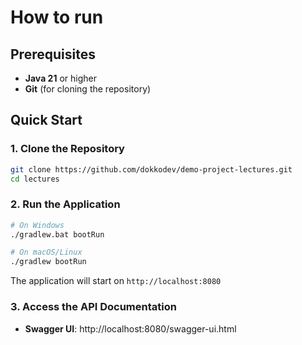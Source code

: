 # How to run

## Prerequisites

- **Java 21** or higher
- **Git** (for cloning the repository)

## Quick Start

### 1. Clone the Repository
```bash
git clone https://github.com/dokkodev/demo-project-lectures.git
cd lectures
```

### 2. Run the Application
```bash
# On Windows
./gradlew.bat bootRun

# On macOS/Linux
./gradlew bootRun
```

The application will start on `http://localhost:8080`

### 3. Access the API Documentation
- **Swagger UI**: http://localhost:8080/swagger-ui.html
